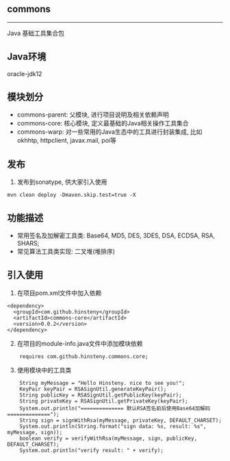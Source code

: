 ## commons
------
Java 基础工具集合包

## Java环境
oracle-jdk12

## 模块划分

* commons-parent: 父模块, 进行项目说明及相关依赖声明
* commons-core: 核心模块, 定义最基础的Java相关操作工具集合
* commons-warp: 对一些常用的Java生态中的工具进行封装集成, 比如okhhtp, httpclient, javax.mail, poi等

## 发布

1. 发布到sonatype, 供大家引入使用

```
mvn clean deploy -Dmaven.skip.test=true -X
```

## 功能描述

* 常用签名及加解密工具类: Base64, MD5, DES, 3DES, DSA, ECDSA, RSA, SHARS;
* 常见算法工具类实现: 二叉堆(堆排序)


## 引入使用

1. 在项目pom.xml文件中加入依赖

```
<dependency>
  <groupId>com.github.hinsteny</groupId>
  <artifactId>commons-core</artifactId>
  <version>0.0.2</version>
</dependency>
```

2. 在项目的module-info.java文件中添加模块依赖

```
    requires com.github.hinsteny.commons.core;
```

3. 使用模块中的工具类

```
    String myMessage = "Hello Hinsteny. nice to see you!";
    KeyPair keyPair = RSASignUtil.generateKeyPair();
    String publicKey = RSASignUtil.getPublicKey(keyPair);
    String privateKey = RSASignUtil.getPrivateKey(keyPair);
    System.out.println("============== 默认RSA签名前后使用Base64加解码 ==============");
    String sign = signWithRsa(myMessage, privateKey, DEFAULT_CHARSET);
    System.out.println(String.format("sign data: %s, result: %s", myMessage, sign));
    boolean verify = verifyWithRsa(myMessage, sign, publicKey, DEFAULT_CHARSET);
    System.out.println("verify result: " + verify);
```
